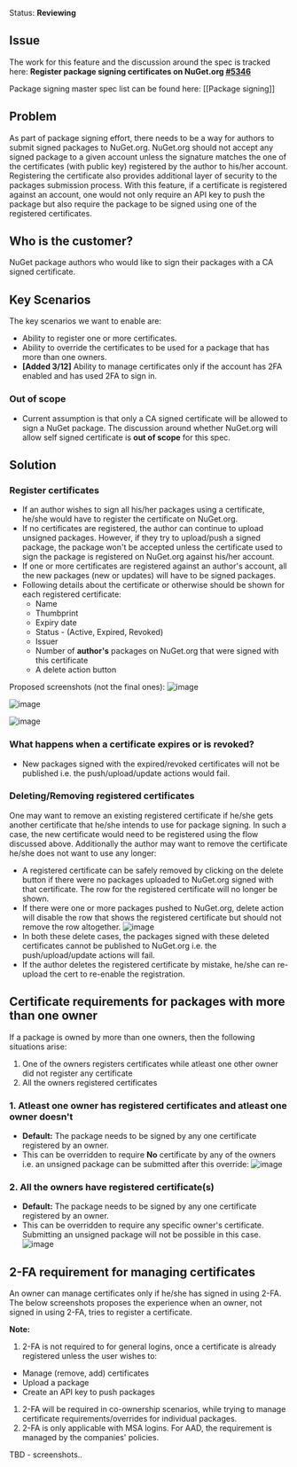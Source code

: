 Status: **Reviewing**

## Issue
The work for this feature and the discussion around the spec is tracked here:
**Register package signing certificates on NuGet.org [#5346](https://github.com/NuGet/NuGetGallery/issues/5346)**

Package signing master spec list can be found here: [[Package signing]] 

## Problem
As part of package signing effort, there needs to be a way for authors to submit signed packages to NuGet.org. NuGet.org should not accept any signed package to a given account unless the signature matches the one of the certificates (with public key) registered by the author to his/her account. 
Registering the certificate also provides additional layer of security to the packages submission process. With this feature, if a certificate is registered against an account, one would not only require an API key to push the package but also require the package to be signed using one of the registered certificates.

## Who is the customer?
NuGet package authors who would like to sign their packages with a CA signed certificate.

## Key Scenarios
The key scenarios we want to enable are:
* Ability to register one or more certificates.
* Ability to override the certificates to be used for a package that has more than one owners.
* **[Added 3/12]** Ability to manage certificates only if the account has 2FA enabled and has used 2FA to sign in.

### Out of scope
* Current assumption is that only a CA signed certificate will be allowed to sign a NuGet package. The discussion around whether NuGet.org will allow self signed certificate is **out of scope** for this spec.

## Solution

### Register certificates

* If an author wishes to sign all his/her packages using a certificate, he/she would have to register the certificate on NuGet.org. 
* If no certificates are registered, the author can continue to upload unsigned packages. However, if they try to upload/push a signed package, the package won't be accepted unless the certificate used to sign the package is registered on NuGet.org against his/her account.
* If one or more certificates are registered against an author's account, all the new packages (new or updates) will have to be signed packages.
* Following details about the certificate or otherwise should be shown for each registered certificate:
  * Name
  * Thumbprint
  * Expiry date
  * Status - (Active, Expired, Revoked)
  * Issuer
  * Number of **author's** packages on NuGet.org that were signed with this certificate
  * A delete action button

Proposed screenshots (not the final ones): 
![image](https://user-images.githubusercontent.com/14800916/35362315-c8161ed6-0119-11e8-8772-ed367b483000.png)

![image](https://user-images.githubusercontent.com/14800916/35362338-dd2835f2-0119-11e8-9753-43a681a52c38.png)

![image](https://user-images.githubusercontent.com/14800916/35362394-06b2412e-011a-11e8-80f4-86e0ab5d4a00.png)

### What happens when a certificate expires or is revoked?
* New packages signed with the expired/revoked certificates will not be published i.e. the push/upload/update actions would fail.

### Deleting/Removing registered certificates
One may want to remove an existing registered certificate if he/she gets another certificate that he/she intends to use for package signing. In such a case, the new certificate would need to be registered using the flow discussed above. Additionally the author may want to remove the certificate he/she does not want to use any longer:
* A registered certificate can be safely removed by clicking on the delete button if there were no packages uploaded to NuGet.org signed with that certificate. The row for the registered certificate will no longer be shown.
* If there were one or more packages pushed to NuGet.org, delete action will disable the row that shows the registered certificate but should not remove the row altogether.
![image](https://user-images.githubusercontent.com/14800916/35362656-0f7add10-011b-11e8-94cd-6ee0cc6a46d6.png)
* In both these delete cases, the packages signed with these deleted certificates cannot be published to NuGet.org i.e. the push/upload/update actions will fail.
* If the author deletes the registered certificate by mistake, he/she can re-upload the cert to re-enable the registration. 

## Certificate requirements for packages with more than one owner

If a package is owned by more than one owners, then the following situations arise:
1. One of the owners registers certificates while atleast one other owner did not register any certificate
2. All the owners registered certificates

### 1. Atleast one owner has registered certificates and atleast one owner doesn't

* **Default:** The package needs to be signed by any one certificate registered by an owner.
* This can be overridden to require **No** certificate by any of the owners i.e. an unsigned package can be submitted after this override:
   ![image](https://user-images.githubusercontent.com/14800916/35362976-a0697e8e-011c-11e8-9148-dc84d2109854.png)

### 2. All the owners have registered certificate(s)

* **Default:** The package needs to be signed by any one certificate registered by an owner.
* This can be overridden to require any specific owner's certificate. Submitting an unsigned package will not be possible in this case.
    ![image](https://user-images.githubusercontent.com/14800916/35362998-b8af5072-011c-11e8-8416-47200842b281.png)

## 2-FA requirement for managing certificates

An owner can manage certificates only if he/she has signed in using 2-FA. The below screenshots proposes the experience when an owner, not signed in using 2-FA, tries to register a certificate.

**Note:** 
1. 2-FA is not required to for general logins, once a certificate is already registered unless the user wishes to:
  * Manage (remove, add) certificates
  * Upload a package
  * Create an API key to push packages
1. 2-FA will be required in co-ownership scenarios, while trying to manage certificate requirements/overrides for individual packages.
1. 2-FA is only applicable with MSA logins. For AAD, the requirement is managed by the companies' policies.

TBD - screenshots.. 
